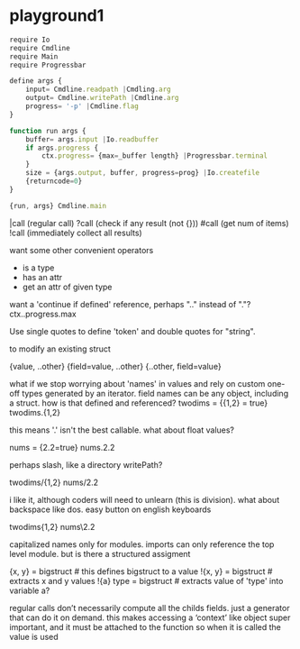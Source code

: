 # playground1

```jsx
require Io
require Cmdline
require Main
require Progressbar

define args {
    input= Cmdline.readpath |Cmdling.arg
    output= Cmdline.writePath |Cmdline.arg
    progress= '-p' |Cmdline.flag
}

function run args {
    buffer= args.input |Io.readbuffer
    if args.progress {
        ctx.progress= {max=_buffer length} |Progressbar.terminal
    }
    size = {args.output, buffer, progress=prog} |Io.createfile
    {returncode=0}
}

{run, args} Cmdline.main
```

|call  (regular call)
?call  (check if any result (not {}))
#call  (get num of items)
!call  (immediately collect all results)

want some other convenient operators
- is a type
- has an attr
- get an attr of given type

want a 'continue if defined' reference, perhaps ".." instead of "."?
ctx..progress.max

Use single quotes to define 'token' and double quotes for "string".

to modify an existing struct

{value, ..other}
{field=value, ..other}
{..other, field=value}

what if we stop worrying about 'names' in values and rely on custom one-off
types generated by an iterator.
field names can be any object, including a struct. how is that defined and referenced?
twodims = {{1,2} = true}
twodims.{1,2}

this means '.' isn't the best callable. what about float values?

nums = {2.2=true}
nums.2.2

perhaps slash, like a directory writePath?

twodims/{1,2}
nums/2.2

i like it, although coders will need to unlearn (this is division). what about
backspace like dos. easy button on english keyboards

twodims\{1,2}
nums\2.2

capitalized names only for modules. imports can only reference the top level module.
but is there a structured assigment

{x, y} = bigstruct    # this defines bigstruct to a value
!{x, y} = bigstruct   # extracts x and y values 
!{a} type = bigstruct  # extracts value of 'type' into variable a?

regular calls don’t necessarily compute all the childs fields. just a generator that can do it on demand. this makes accessing a ‘context’ like object super important, and it must be attached to the function so when it is called the value is used